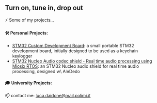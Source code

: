 ## Turn on, tune in, drop out

⚡ Some of my projects...
<!--
**Luca452/Luca452** is a ✨ _special_ ✨ repository because its `README.md` (this file) appears on your GitHub profile.

Here are some ideas to get you started:

- 🔭 I’m currently working on ...
- 🌱 I’m currently learning ...
- 👯 I’m looking to collaborate on ...
- 🤔 I’m looking for help with ...
- 💬 Ask me about ...
- 📫 How to reach me: ...
- 😄 Pronouns: ...
- ⚡ Fun fact: ...
-->

#### 🛠 Personal Projects:
- [STM32 Custom Development Board](https://github.com/Luca452/STM32-DevBoard): a small portable STM32 development board, initially designed to be used as a keychain keylogger
- [STM32 Nucleo Audio codec shield - Real time audio processing using Miosix RTOS](https://github.com/Luca452/STM32-DevBoard): an STM32 Nucleo audio shield for real time audio processing, designed w\ AleDedo

#### 🎓 University Projects:

📫 contact me: luca.daidone@mail.polimi.it
